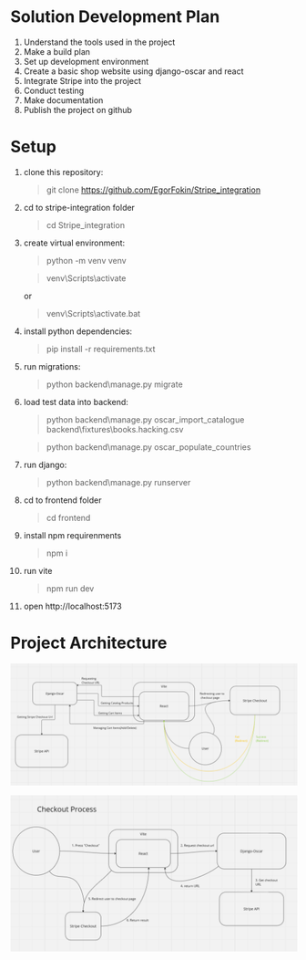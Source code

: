 # Solution Development Plan

1. Understand the tools used in the project
2. Make a build plan
3. Set up development environment
4. Create a basic shop website using django-oscar and react
5. Integrate Stripe into the project
6. Conduct testing
7. Make documentation
8. Publish the project on github

# Setup

1. clone this repository:

    >git clone https://github.com/EgorFokin/Stripe_integration

2. cd to stripe-integration folder
    >cd Stripe_integration
    
3. create virtual environment:
   
   >python -m venv venv

   >venv\Scripts\activate

   or
   
   >venv\Scripts\activate.bat

4. install python dependencies:

    >pip install -r requirements.txt

5. run migrations:
    >python backend\manage.py migrate

7. load test data into backend:

    >python backend\manage.py oscar_import_catalogue backend\fixtures\books.hacking.csv

    >python backend\manage.py oscar_populate_countries

8. run django:
   
    >python backend\manage.py runserver  

9. cd to frontend folder
    >cd frontend
10. install npm requirenments
    >npm i
11. run vite
    >npm run dev

12. open http://localhost:5173

# Project Architecture

![Alt text](ProjectArchitectureImg.png)

![Alt text](CheckoutProcessImg.png)